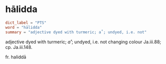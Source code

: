 # hālidda

``` toml
dict_label = "PTS"
word = "hālidda"
summary = "adjective dyed with turmeric; a˚; undyed, i.e. not"
```

adjective dyed with turmeric; *a˚*; undyed, i.e. not changing colour Ja.iii.88; cp. Ja.iii.148.

fr. haliddā

